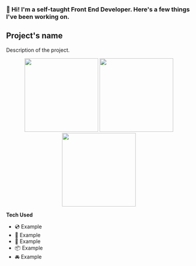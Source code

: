### 👋 Hi! I'm a self-taught Front End Developer. Here's a few things I've been working on.

## Project's name
Description of the project.

<p align="center">
<img src="https://user-images.githubusercontent.com/76922883/224447663-1946a1d5-0e7d-45bb-ba4f-48eb68924337.PNG" width="200"/>
<img src="https://user-images.githubusercontent.com/76922883/224447492-c8163fc6-7d5d-416c-913c-f9d9e0295392.PNG" width="200"/>
<img src="https://user-images.githubusercontent.com/76922883/224447581-6896ca04-6ffe-4a87-8c9e-a45809ad1798.PNG" width="200"/>
</p>


**Tech Used**
- 💿 Example
- 🎨 Example
- 🏦 Example
- 📦 Example
- 🚘 Example
